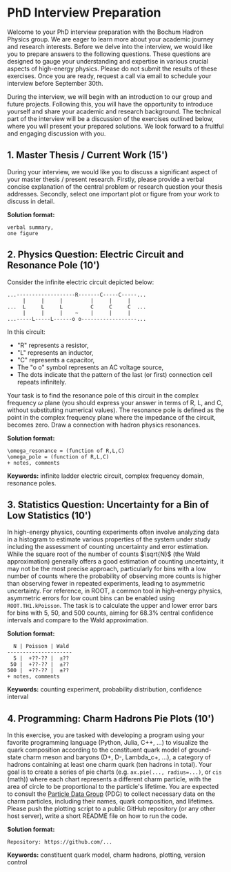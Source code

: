 # PhD Interview Preparation

Welcome to your PhD interview preparation with the Bochum Hadron Physics group. We are eager to learn more about your academic journey and research interests. Before we delve into the interview, we would like you to prepare answers to the following questions. These questions are designed to gauge your understanding and expertise in various crucial aspects of high-energy physics. Please do not submit the results of these exercises. Once you are ready, request a call via email to schedule your interview before September 30th.

During the interview, we will begin with an introduction to our group and future projects. Following this, you will have the opportunity to introduce yourself and share your academic and research background. The technical part of the interview will be a discussion of the exercises outlined below, where you will present your prepared solutions. We look forward to a fruitful and engaging discussion with you.

## 1. Master Thesis / Current Work (15')

During your interview, we would like you to discuss a significant aspect of your master thesis / present research. Firstly, please provide a verbal concise explanation of the central problem or research question your thesis addresses. Secondly, select one important plot or figure from your work to discuss in detail.

**Solution format:**
```
verbal summary,
one figure
```

## 2. Physics Question: Electric Circuit and Resonance Pole (10')

Consider the infinite electric circuit depicted below:

```
...-------------------R-------C-----C-----...
     |     |     |         |     |     |     
...  L     L     L         C     C     C  ...
     |     |     |    ~    |     |     |   
...-----L-----L------o o------------------...
```

In this circuit:
- "R" represents a resistor,
- "L" represents an inductor,
- "C" represents a capacitor,
- The "o o" symbol represents an AC voltage source,
- The dots indicate that the pattern of the last (or first) connection cell repeats infinitely.

Your task is to find the resonance pole of this circuit in the complex frequency $\omega$ plane (you should express your answer in terms of R, L, and C, without substituting numerical values). The resonance pole is defined as the point in the complex frequency plane where the impedance of the circuit, becomes zero. Draw a connection with hadron physics resonances.

**Solution format:**
```
\omega_resonance = (function of R,L,C)
\omega_pole = (function of R,L,C)
+ notes, comments
```

**Keywords:** infinite ladder electric circuit, complex frequency domain, resonance poles.

## 3. Statistics Question: Uncertainty for a Bin of Low Statistics (10')

In high-energy physics, counting experiments often involve analyzing data in a histogram to estimate various properties of the system under study including the assessment of counting uncertainty and error estimation. While the square root of the number of counts $\sqrt{N}$ (the Wald approximation) generally offers a good estimation of counting uncertainty, it may not be the most precise approach, particularly for bins with a low number of counts where the probability of observing more counts is higher than observing fewer in repeated experiments, leading to asymmetric uncertainty. For reference, in ROOT, a common tool in high-energy physics, asymmetric errors for low count bins can be enabled using `ROOT.TH1.kPoisson`. The task is to calculate the upper and lower error bars for bins with 5, 50, and 500 counts, aiming for 68.3% central confidence intervals and compare to the Wald approximation.

**Solution format:**
```
  N | Poisson | Wald
---------------------
  5 |  +??-?? |  ±??  
 50 |  +??-?? |  ±??  
500 |  +??-?? |  ±??  
+ notes, comments
```

**Keywords:** counting experiment, probability distribution, confidence interval

## 4. Programming: Charm Hadrons Pie Plots (10')

In this exercise, you are tasked with developing a program using your favorite programming language (Python, Julia, C++, ...) to visualize the quark composition according to the constituent quark model of ground-state charm meson and baryons (D+, D-, Lambda_c+, ...), a category of hadrons containing at least one charm quark (ten hadrons in total). Your goal is to create a series of pie charts (e.g. `ax.pie(..., radius=...)`, or `cis` (math)) where each chart represents a different charm particle, with the area of circle to be proportional to the particle's lifetime. You are expected to consult the [Particle Data Group](https://pdglive.lbl.gov/Viewer.action) (PDG) to collect necessary data on the charm particles, including their names, quark composition, and lifetimes. Please push the plotting script to a public GitHub repository (or any other host server), write a short README file on how to run the code.

**Solution format:**
```
Repository: https://github.com/...
```

**Keywords:** constituent quark model, charm hadrons, plotting, version control